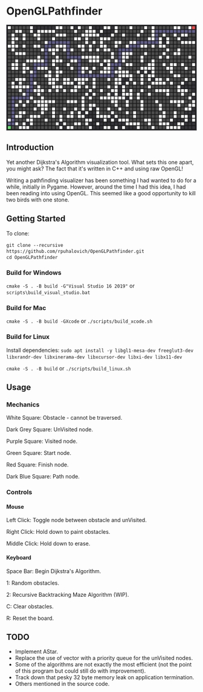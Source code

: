 # OpenGLPathfinder

![](res/demoImage.png)

## Introduction

Yet another Dijkstra's Algorithm visualization tool. What sets this one apart, you might ask? The fact that it's written in C++ and using raw OpenGL!

Writing a pathfinding visualizer has been something I had wanted to do for a while, initially in Pygame. However, around the time I had this idea, I had been reading into using OpenGL. This seemed like a good opportunity to kill two birds with one stone.

## Getting Started
To clone:

```
git clone --recursive https://github.com/rpuhalovich/OpenGLPathfinder.git
cd OpenGLPathfinder
```

### Build for Windows

```cmake -S . -B build -G"Visual Studio 16 2019"``` or ```scripts\build_visual_studio.bat```

### Build for Mac

```cmake -S . -B build -GXcode``` or ```./scripts/build_xcode.sh```

### Build for Linux

Install dependencies: ```sudo apt install -y libgl1-mesa-dev freeglut3-dev libxrandr-dev libxinerama-dev libxcursor-dev libxi-dev libx11-dev```

```cmake -S . -B build``` or ```./scripts/build_linux.sh```

## Usage

### Mechanics

White Square: Obstacle - cannot be traversed.

Dark Grey Square: UnVisited node.

Purple Square: Visited node.

Green Square: Start node.

Red Square: Finish node.

Dark Blue Square: Path node.

### Controls
#### Mouse
Left Click: Toggle node between obstacle and unVisited.

Right Click: Hold down to paint obstacles.

Middle Click: Hold down to erase.

#### Keyboard
Space Bar: Begin Dijkstra's Algorithm.

1: Random obstacles.

2: Recursive Backtracking Maze Algorithm (WIP).

C: Clear obstacles.

R: Reset the board.

## TODO

- Implement AStar.
- Replace the use of vector with a priority queue for the unVisited nodes.
- Some of the algorithms are not exactly the most efficient (not the point of this program but could still do with improvement). 
- Track down that pesky 32 byte memory leak on application termination.
- Others mentioned in the source code.
